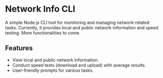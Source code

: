 # Network Info CLI

A simple Node.js CLI tool for monitoring and managing network-related tasks. Currently, it provides local and public network information and speed testing. More functionalities to come.

## Features

- View local and public network information.
- Conduct speed tests (download and upload) with average results.
- User-friendly prompts for various tasks.
